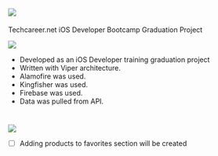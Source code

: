 # ![](https://img.shields.io/badge/Food_Ordering_App-000000?style=for-the-badge&logo=ios&logoColor=white)
 Techcareer.net iOS Developer Bootcamp Graduation Project

![](https://img.shields.io/badge/About_Project-FA7343?style=for-the-badge&logo=s&logoColor=white)

- Developed as an iOS Developer training graduation project
- Written with Viper architecture.
- Alamofire was used.
- Kingfisher was used. 
- Firebase was used.
- Data was pulled from API.

#
![](https://img.shields.io/badge/Things_To_Do-FA7343?style=for-the-badge&logo=s&logoColor=white)

- [ ] Adding products to favorites section will be created
